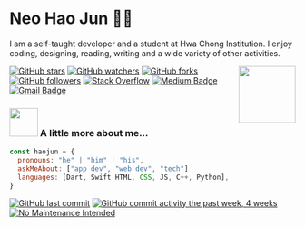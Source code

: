 # Neo Hao Jun 👨‍💻
I am a self-taught developer and a student at Hwa Chong Institution. I enjoy coding, designing, reading, writing and a wide variety of other activities.

<img align='right' src="https://media.giphy.com/media/M9gbBd9nbDrOTu1Mqx/giphy.gif" width="100">

[![GitHub stars](https://img.shields.io/github/stars/tterb/playmusic.svg?style=flat-square&label=Star)](https://github.com/N-HJ/MyBadges)
[![GitHub watchers](https://img.shields.io/github/watchers/tterb/playmusic.svg?style=flat-square&label=Watch)](https://github.com/N-HJ/MyBadges)
[![GitHub forks](https://img.shields.io/github/forks/tterb/playmusic.svg?style=flat-square&label=Fork)](https://github.com/N-HJ/MyBadges)
[![GitHub followers](https://img.shields.io/github/followers/tterb.svg?style=flat-square&label=Follow)](https://github.com/N-HJ/MyBadges)
[![Stack Overflow](https://img.shields.io/badge/-Stack%20Overflow-222222?style=flat-square&logo=stack-overflow&&link=https://stackoverflow.com/users/13538884/n-hj)](https://stackoverflow.com/users/13538884/n-hj?tab=profile)
[![Medium Badge](https://img.shields.io/badge/-@neohaojun-03a57a?style=flat-square&labelColor=000000&logo=Medium&link=https://medium.com/@neohaojun/)](https://medium.com/@neohaojun)
[![Gmail Badge](https://img.shields.io/badge/-neohaojun@gmail.com-c14438?style=flat-square&logo=Gmail&logoColor=white&link=mailto:neohaojun@gmail.com)](mailto:neohaojun@gmail.com)


### <img src="https://media.giphy.com/media/VgCDAzcKvsR6OM0uWg/giphy.gif" width="50"> A little more about me...

```javascript
const haojun = {
  pronouns: "he" | "him" | "his",
  askMeAbout: ["app dev", "web dev", "tech"]
  languages: [Dart, Swift HTML, CSS, JS, C++, Python],
}
```
[![GitHub last commit](https://img.shields.io/github/last-commit/N-HJ/N-HJ?style=flat)]()
[![GitHub commit activity the past week, 4 weeks](https://img.shields.io/github/commit-activity/y/N-HJ/N-HJ?style=flat)]()
[![No Maintenance Intended](http://unmaintained.tech/badge.svg)](http://unmaintained.tech/)

<!-- ### ![Github Stats](https://github-readme-stats.vercel.app/api?username=N-HJ&count_private=true&show_icons=true&theme=dark&include_all_commits=true&icon_color=ffffff)
### ![Top Languages](https://github-readme-stats.vercel.app/api/top-langs/?username=N-HJ) -->

<!--
**N-HJ/N-HJ** is a ✨ _special_ ✨ repository because its `README.md` (this file) appears on your GitHub profile.

Here are some ideas to get you started:

- 🔭 I’m currently working on ...
- 🌱 I’m currently learning ...
- 👯 I’m looking to collaborate on ...
- 🤔 I’m looking for help with ...
- 💬 Ask me about ...
- 📫 How to reach me: ...
- 😄 Pronouns: ...
- ⚡ Fun fact: ...
-->
